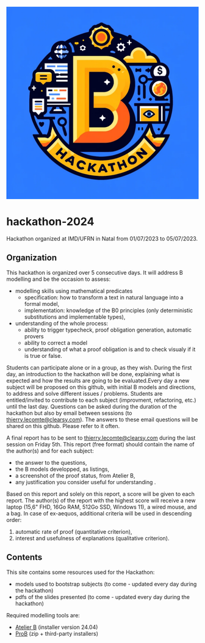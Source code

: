 ![Screenshot](hackathon.jpg)
# hackathon-2024
Hackathon organized at IMD/UFRN in Natal from 01/07/2023 to 05/07/2023.

## Organization
This hackathon is organized over 5 consecutive days.
It will address B modelling and be the occasion to assess:
- modelling skills using mathematical predicates
  - specification: how to transform a text in natural language into a formal model,
  - implementation: knowledge of the B0 principles (only deterministic substitutions and implementable types),
- understanding of the whole process:
  - ability to trigger typecheck, proof obligation generation, automatic provers
  - ability to correct a model
  - understanding of what a proof obligation is and to check visualy if it is true or false.

Students can participate alone or in a group, as they wish.
During the first day, an introduction to the hackathon will be done, explaining what is expected and how the results are going to be evaluated.Every day a new subject will be proposed on this github, with initial B models and directions, to address and solve different issues / problems.
Students are entitled/invited to contribute to each subject (improvment, refactoring, etc.)  until the last day.
Questions can be asked during the duration of the hackathon but also by email between sessions (to thierry.lecomte@clearsy.com). The answers to these email questions will be shared on this github. Please refer to it often.  

A final report has to be sent to thierry.lecomte@clearsy.com during the last session on Friday 5th.
This report (free format) should contain the name of the author(s) and for each subject:
- the answer to the questions,
- the B models developped, as listings,
- a screenshot of the proof status, from Atelier B,
- any justification you consider useful for understanding . 

Based on this report and solely on this report, a score will be given to each report. 
The author(s) of the report with the highest score will receive a new laptop (15,6" FHD, 16Go RAM, 512Go SSD, Windows 11), a wired mouse, and a bag.
In case of ex-aequos, additional criteria will be used in descending order: 
1) automatic rate of proof (quantitative criterion),
2) interest and usefulness of explanations (qualitative criterion). 

## Contents
This site contains some resources used for the Hackathon:
- models used to bootstrap subjects (to come - updated every day during the hackathon)
- pdfs of the slides presented (to come - updated every day during the hackathon)

Required modelling tools are:
- [Atelier B](https://www.atelierb.eu/en/atelier-b-support-maintenance/download-atelier-b/)  (installer version 24.04)
- [ProB](https://prob.hhu.de/w/index.php?title=Installation) (zip + third-party installers)



